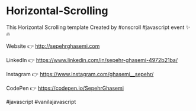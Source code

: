 # Horizontal-Scrolling
This Horizontal Scrolling template Created by #onscroll #javascript event ✨🔥

Website 👉 
http://sepehrghasemi.com

LinkedIn 👉
https://www.linkedin.com/in/sepehr-ghasemi-4972b21ba/

Instagram 👉
https://www.instagram.com/ghasemi__sepehr/

CodePen  👉
https://codepen.io/SepehrGhasemi

#javascript #vanilajavascript
